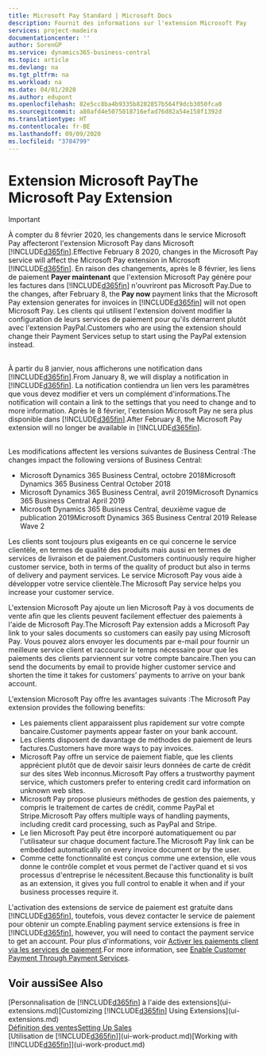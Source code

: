 ```yaml
---
title: Microsoft Pay Standard | Microsoft Docs
description: Fournit des informations sur l'extension Microsoft Pay
services: project-madeira
documentationcenter: ''
author: SorenGP
ms.service: dynamics365-business-central
ms.topic: article
ms.devlang: na
ms.tgt_pltfrm: na
ms.workload: na
ms.date: 04/01/2020
ms.author: edupont
ms.openlocfilehash: 82e5cc8ba4b9335b8282857b564f9dcb3050fca0
ms.sourcegitcommit: a80afd4e5075018716efad76d82a54e158f1392d
ms.translationtype: HT
ms.contentlocale: fr-BE
ms.lasthandoff: 09/09/2020
ms.locfileid: "3784799"
---
```

# <a name="the-microsoft-pay-extension"></a><span data-ttu-id="72dcb-103">Extension Microsoft Pay</span><span class="sxs-lookup"><span data-stu-id="72dcb-103">The Microsoft Pay Extension</span></span>

> [!IMPORTANT]
> <span data-ttu-id="72dcb-104">À compter du 8 février 2020, les changements dans le service Microsoft Pay affecteront l'extension Microsoft Pay dans Microsoft [!INCLUDE[d365fin](includes/d365fin_long_md.md)].</span><span class="sxs-lookup"><span data-stu-id="72dcb-104">Effective February 8 2020, changes in the Microsoft Pay service will affect the Microsoft Pay extension in Microsoft [!INCLUDE[d365fin](includes/d365fin_long_md.md)].</span></span> <span data-ttu-id="72dcb-105">En raison des changements, après le 8 février, les liens de paiement **Payer maintenant** que l'extension Microsoft Pay génère pour les factures dans [!INCLUDE[d365fin](includes/d365fin_md.md)] n'ouvriront pas Microsoft Pay.</span><span class="sxs-lookup"><span data-stu-id="72dcb-105">Due to the changes, after February 8, the **Pay now** payment links that the Microsoft Pay extension generates for invoices in [!INCLUDE[d365fin](includes/d365fin_md.md)] will not open Microsoft Pay.</span></span> <span data-ttu-id="72dcb-106">Les clients qui utilisent l'extension doivent modifier la configuration de leurs services de paiement pour qu'ils démarrent plutôt avec l'extension PayPal.</span><span class="sxs-lookup"><span data-stu-id="72dcb-106">Customers who are using the extension should change their Payment Services setup to start using the PayPal extension instead.</span></span><br /></br>
>
> <span data-ttu-id="72dcb-107">À partir du 8 janvier, nous afficherons une notification dans [!INCLUDE[d365fin](includes/d365fin_md.md)].</span><span class="sxs-lookup"><span data-stu-id="72dcb-107">From January 8, we will display a notification in [!INCLUDE[d365fin](includes/d365fin_md.md)].</span></span> <span data-ttu-id="72dcb-108">La notification contiendra un lien vers les paramètres que vous devez modifier et vers un complément d'informations.</span><span class="sxs-lookup"><span data-stu-id="72dcb-108">The notification will contain a link to the settings that you need to change and to more information.</span></span> <span data-ttu-id="72dcb-109">Après le 8 février, l'extension Microsoft Pay ne sera plus disponible dans [!INCLUDE[d365fin](includes/d365fin_md.md)].</span><span class="sxs-lookup"><span data-stu-id="72dcb-109">After February 8, the Microsoft Pay extension will no longer be available in [!INCLUDE[d365fin](includes/d365fin_md.md)].</span></span><br /></br>
>
> <span data-ttu-id="72dcb-110">Les modifications affectent les versions suivantes de Business Central :</span><span class="sxs-lookup"><span data-stu-id="72dcb-110">The changes impact the following versions of Business Central:</span></span>
> - <span data-ttu-id="72dcb-111">Microsoft Dynamics 365 Business Central, octobre 2018</span><span class="sxs-lookup"><span data-stu-id="72dcb-111">Microsoft Dynamics 365 Business Central October 2018</span></span>
> - <span data-ttu-id="72dcb-112">Microsoft Dynamics 365 Business Central, avril 2019</span><span class="sxs-lookup"><span data-stu-id="72dcb-112">Microsoft Dynamics 365 Business Central April 2019</span></span>
> - <span data-ttu-id="72dcb-113">Microsoft Dynamics 365 Business Central, deuxième vague de publication 2019</span><span class="sxs-lookup"><span data-stu-id="72dcb-113">Microsoft Dynamics 365 Business Central 2019 Release Wave 2</span></span>

<span data-ttu-id="72dcb-114">Les clients sont toujours plus exigeants en ce qui concerne le service clientèle, en termes de qualité des produits mais aussi en termes de services de livraison et de paiement.</span><span class="sxs-lookup"><span data-stu-id="72dcb-114">Customers continuously require higher customer service, both in terms of the quality of product but also in terms of delivery and payment services.</span></span> <span data-ttu-id="72dcb-115">Le service Microsoft Pay vous aide à développer votre service clientèle.</span><span class="sxs-lookup"><span data-stu-id="72dcb-115">The Microsoft Pay service helps you increase your customer service.</span></span>

<span data-ttu-id="72dcb-116">L'extension Microsoft Pay ajoute un lien Microsoft Pay à vos documents de vente afin que les clients peuvent facilement effectuer des paiements à l'aide de Microsoft Pay.</span><span class="sxs-lookup"><span data-stu-id="72dcb-116">The Microsoft Pay extension adds a Microsoft Pay link to your sales documents so customers can easily pay using Microsoft Pay.</span></span> <span data-ttu-id="72dcb-117">Vous pouvez alors envoyer les documents par e-mail pour fournir un meilleure service client et raccourcir le temps nécessaire pour que les paiements des clients parviennent sur votre compte bancaire.</span><span class="sxs-lookup"><span data-stu-id="72dcb-117">Then you can send the documents by email to provide higher customer service and shorten the time it takes for customers’ payments to arrive on your bank account.</span></span>

<span data-ttu-id="72dcb-118">L'extension Microsoft Pay offre les avantages suivants :</span><span class="sxs-lookup"><span data-stu-id="72dcb-118">The Microsoft Pay extension provides the following benefits:</span></span>
- <span data-ttu-id="72dcb-119">Les paiements client apparaissent plus rapidement sur votre compte bancaire.</span><span class="sxs-lookup"><span data-stu-id="72dcb-119">Customer payments appear faster on your bank account.</span></span>
- <span data-ttu-id="72dcb-120">Les clients disposent de davantage de méthodes de paiement de leurs factures.</span><span class="sxs-lookup"><span data-stu-id="72dcb-120">Customers have more ways to pay invoices.</span></span>
- <span data-ttu-id="72dcb-121">Microsoft Pay offre un service de paiement fiable, que les clients apprécient plutôt que de devoir saisir leurs données de carte de crédit sur des sites Web inconnus.</span><span class="sxs-lookup"><span data-stu-id="72dcb-121">Microsoft Pay offers a trustworthy payment service, which customers prefer to entering credit card information on unknown web sites.</span></span>
- <span data-ttu-id="72dcb-122">Microsoft Pay propose plusieurs méthodes de gestion des paiements, y compris le traitement de cartes de crédit, comme PayPal et Stripe.</span><span class="sxs-lookup"><span data-stu-id="72dcb-122">Microsoft Pay offers multiple ways of handling payments, including credit card processing, such as PayPal and Stripe.</span></span>
- <span data-ttu-id="72dcb-123">Le lien Microsoft Pay peut être incorporé automatiquement ou par l'utilisateur sur chaque document facture.</span><span class="sxs-lookup"><span data-stu-id="72dcb-123">The Microsoft Pay link can be embedded automatically on every invoice document or by the user.</span></span>
- <span data-ttu-id="72dcb-124">Comme cette fonctionnalité est conçus comme une extension, elle vous donne le contrôle complet et vous permet de l'activer quand et si vos processus d'entreprise le nécessitent.</span><span class="sxs-lookup"><span data-stu-id="72dcb-124">Because this functionality is built as an extension, it gives you full control to enable it when and if your business processes require it.</span></span>

<span data-ttu-id="72dcb-125">L'activation des extensions de service de paiement est gratuite dans [!INCLUDE[d365fin](includes/d365fin_md.md)], toutefois, vous devez contacter le service de paiement pour obtenir un compte.</span><span class="sxs-lookup"><span data-stu-id="72dcb-125">Enabling payment service extensions is free in [!INCLUDE[d365fin](includes/d365fin_md.md)], however, you will need to contact the payment service to get an account.</span></span> <span data-ttu-id="72dcb-126">Pour plus d'informations, voir [Activer les paiements client via les services de paiement](sales-how-enable-payment-service-extensions.md).</span><span class="sxs-lookup"><span data-stu-id="72dcb-126">For more information, see [Enable Customer Payment Through Payment Services](sales-how-enable-payment-service-extensions.md).</span></span>

## <a name="see-also"></a><span data-ttu-id="72dcb-127">Voir aussi</span><span class="sxs-lookup"><span data-stu-id="72dcb-127">See Also</span></span>
<span data-ttu-id="72dcb-128">[Personnalisation de [!INCLUDE[d365fin](includes/d365fin_md.md)] à l'aide des extensions](ui-extensions.md)</span><span class="sxs-lookup"><span data-stu-id="72dcb-128">[Customizing [!INCLUDE[d365fin](includes/d365fin_md.md)] Using Extensions](ui-extensions.md)</span></span>  
[<span data-ttu-id="72dcb-129">Définition des ventes</span><span class="sxs-lookup"><span data-stu-id="72dcb-129">Setting Up Sales</span></span>](sales-setup-sales.md)  
<span data-ttu-id="72dcb-130">[Utilisation de [!INCLUDE[d365fin](includes/d365fin_md.md)]](ui-work-product.md)</span><span class="sxs-lookup"><span data-stu-id="72dcb-130">[Working with [!INCLUDE[d365fin](includes/d365fin_md.md)]](ui-work-product.md)</span></span>
